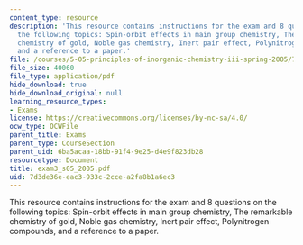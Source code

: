 ```yaml
---
content_type: resource
description: 'This resource contains instructions for the exam and 8 questions on
  the following topics: Spin-orbit effects in main group chemistry, The remarkable
  chemistry of gold, Noble gas chemistry, Inert pair effect, Polynitrogen compounds,
  and a reference to a paper.'
file: /courses/5-05-principles-of-inorganic-chemistry-iii-spring-2005/7d3de36eeac3933c2ccea2fa8b1a6ec3_exam3_s05_2005.pdf
file_size: 40060
file_type: application/pdf
hide_download: true
hide_download_original: null
learning_resource_types:
- Exams
license: https://creativecommons.org/licenses/by-nc-sa/4.0/
ocw_type: OCWFile
parent_title: Exams
parent_type: CourseSection
parent_uid: 6ba5acaa-18bb-91f4-9e25-d4e9f823db28
resourcetype: Document
title: exam3_s05_2005.pdf
uid: 7d3de36e-eac3-933c-2cce-a2fa8b1a6ec3
---
```

This resource contains instructions for the exam and 8 questions on the following topics: Spin-orbit effects in main group chemistry, The remarkable chemistry of gold, Noble gas chemistry, Inert pair effect, Polynitrogen compounds, and a reference to a paper.
